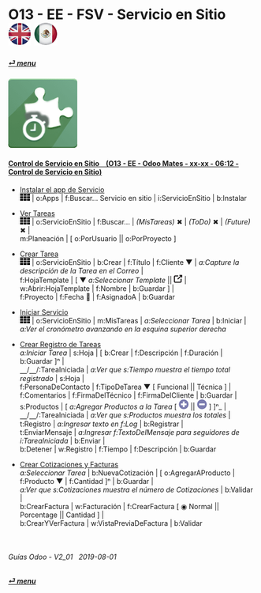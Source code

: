 # O13 - EE - FSV - Servicio en Sitio &nbsp;&nbsp;&nbsp;&nbsp; [![en-uk](/doc/img/en-uk_flag_button_small.png)](/en-uk/o13/ee/fsv/en-uk-o13-ee-fsv-field-service-guides.md) [ ![es-mx](/doc/img/es-mx_flag_button_small.png)](/es-mx/o13/ee/fsv/es-mx-o13-ee-fsv-field-service-guides.md)
#### [_&#x23CE; menu_](/es-mx/o13/ee/es-mx-o13-ee-guides-menu.md)  
### ![fsv](/doc/img/field_service.png)

#### [Control de Servicio en Sitio &nbsp;&nbsp; (O13 - EE - Odoo Mates - xx-xx - 06:12 - Control de Servicio en Sitio)](https://youtube.com/embed/AjG16B-DTYY?autoplay=1&start=3&end=0&rel=0&nocount)<br>

- [Instalar el app de Servicio](https://youtube.com/embed/AjG16B-DTYY?autoplay=1&start=3s&end=16s&rel=0)  
  ![apps](/doc/img/apps.png) | o:Apps | f:Buscar... Servicio en sitio | i:ServicioEnSitio | b:Instalar  

- [Ver Tareas](https://youtube.com/embed/AjG16B-DTYY?autoplay=1&start=17s&end=31s&rel=0)  
  ![apps](/doc/img/apps.png) | o:ServicioEnSitio | f:Buscar... | _(MisTareas)_ &#x2716; | _(ToDo)_ &#x2716; | _(Future)_ &#x2716; |  
  m:Planeación | \[ o:PorUsuario || o:PorProyecto ]  

- [Crear Tarea](https://youtube.com/embed/AjG16B-DTYY?autoplay=1&start=32s&end=1m18s&rel=0)  
  ![apps](/doc/img/apps.png) | o:ServicioEnSitio | b:Crear | f:Título | f:Cliente &#x25BC; | _a:Capture la descripción de la Tarea en el Correo_ |  
  f:HojaTemplate | \[ &#x25BC; _a:Seleccionar Template_ || ![show_catalog](/doc/img/show_catalog.png) | w:Abrir:HojaTemplate | f:Nombre | b:Guardar ] |  
  f:Proyecto | f:Fecha &#x1F4C5; | f:AsignadoA | b:Guardar  
  
- [Iniciar Servicio](https://youtube.com/embed/AjG16B-DTYY?autoplay=1&start=1m19s&end=1m36s&rel=0)  
  ![apps](/doc/img/apps.png) | o:ServicioEnSitio | m:MisTareas | _a:Seleccionar Tarea_ | b:Iniciar |  
  _a:Ver el cronómetro avanzando en la esquina superior derecha_  
  
- [Crear Registro de Tareas](https://youtube.com/embed/AjG16B-DTYY?autoplay=1&start=1m35s&end=4m2s&rel=0)  
  _a:Iniciar Tarea_ | s:Hoja | \[ b:Crear | f:Descripción | f:Duración | b:Guardar ]&#x207F; |  
  &#x23BD;/&#x23BD;/:TareaIniciada | _a:Ver que s:Tiempo muestra el tiempo total registrado_ | s:Hoja |  
  f:PersonaDeContacto | f:TipoDeTarea &#x25BC; \[ Funcional || Técnica ] |  
  f:Comentarios | f:FirmaDelTécnico | f:FirmaDelCliente | b:Guardar |  
  s:Productos | \[ _a:Agregar Productos a la Tarea_ \[ ![add](/doc/img/button_add.png) || ![sub](/doc/img/button_sub.png) ] ]&#x207F;_ |  
  &#x23BD;/&#x23BD;/:TareaIniciada | _a:Ver que s:Productos muestra los totales_ |  
  t:Registro | _a:Ingresar texto en f:Log_ | b:Registrar |  
  t:EnviarMensaje | _a:Ingresar f:TextoDelMensaje para seguidores de i:TareaIniciada_ | b:Enviar |  
  b:Detener | w:Registro | f:Tiempo | f:Descripción | b:Guardar  
  
- [Crear Cotizaciones y Facturas](https://youtube.com/embed/AjG16B-DTYY?autoplay=1&start=4m7s&end=5m&rel=0)  
  _a:Seleccionar Tarea_ | b:NuevaCotización | \[ o:AgregarAProducto | f:Producto &#x25BC; | f:Cantidad ]&#x207F; | b:Guardar |  
  _a:Ver que s:Cotizaciones muestra el número de Cotizaciones_ | b:Validar |  
  b:CrearFactura | w:Facturación | f:CrearFactura \[ &#x25C9; Normal || Porcentage || Cantidad ] |  
  b:CrearYVerFactura | w:VistaPreviaDeFactura | b:Validar  

<br>

###### Guías Odoo - V2_01 &nbsp; 2019-08-01  
**[_&#x23CE; menu_](/es-mx/o13/ee/es-mx-o13-ee-guides-menu.md)**  

